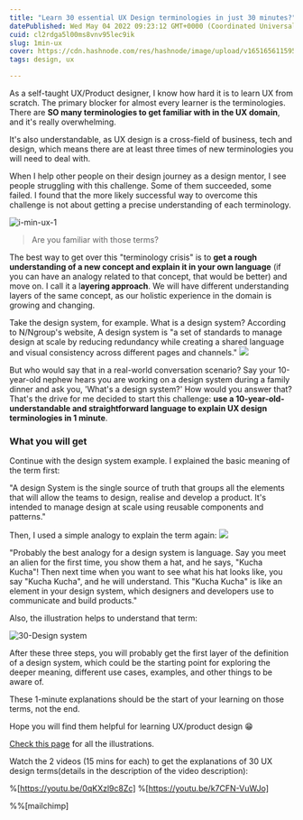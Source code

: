 ```yaml
---
title: "Learn 30 essential UX Design terminologies in just 30 minutes?"
datePublished: Wed May 04 2022 09:23:12 GMT+0000 (Coordinated Universal Time)
cuid: cl2rdga5l00ms8vnv95lec9ik
slug: 1min-ux
cover: https://cdn.hashnode.com/res/hashnode/image/upload/v1651656115950/9-xYGqtEa.jpg
tags: design, ux

---
```



As a self-taught UX/Product designer, I know how hard it is to learn UX from scratch. The primary blocker for almost every learner is the terminologies. There are **SO many terminologies to get familiar with in the UX domain**, and it's really overwhelming. 

It's also understandable, as UX design is a cross-field of business, tech and design, which means there are at least three times of new terminologies you will need to deal with.

When I help other people on their design journey as a design mentor, I see people struggling with this challenge. Some of them succeeded, some failed. I found that the more likely successful way to overcome this challenge is not about getting a precise understanding of each terminology.

![i-min-ux-1](https://i.imgur.com/L9ozADJ.jpg)
> Are you familiar with those terms?

The best way to get over this "terminology crisis" is to **get a rough understanding of a new concept and explain it in your own language** (if you can have an analogy related to that concept, that would be better) and move on. I call it a l**ayering approach**. We will have different understanding layers of the same concept, as our holistic experience in the domain is growing and changing.

Take the design system, for example. What is a design system? According to N/Ngroup's website, A design system is "a set of standards to manage design at scale by reducing redundancy while creating a shared language and visual consistency across different pages and channels."
![](https://i.imgur.com/ZSqPyfr.jpg)

But who would say that in a real-world conversation scenario? Say your 10-year-old nephew hears you are working on a design system during a family dinner and ask you, 'What's a design system?' How would you answer that? That's the drive for me decided to start this challenge: **use a 10-year-old-understandable and straightforward language to explain UX design terminologies in 1 minute**. 

### What you will get
Continue with the design system example. I explained the basic meaning of the term first:

"A design System is the single source of truth that groups all the elements that will allow the teams to design, realise and develop a product. It's intended to manage design at scale using reusable components and patterns."

Then, I used a simple analogy to explain the term again:
![](https://i.imgur.com/ezyMRjL.jpg)

"Probably the best analogy for a design system is language. Say you meet an alien for the first time, you show them a hat, and he says, "Kucha Kucha"! Then next time when you want to see what his hat looks like, you say "Kucha Kucha", and he will understand. This "Kucha Kucha" is like an element in your design system, which designers and developers use to communicate and build products."

Also, the illustration helps to understand that term:

![30-Design system](https://i.imgur.com/XtTVGwJ.jpg)

After these three steps, you will probably get the first layer of the definition of a design system, which could be the starting point for exploring the deeper meaning, different use cases, examples, and other things to be aware of. 

These 1-minute explanations should be the start of your learning on those terms, not the end.

Hope you will find them helpful for learning UX/product design 😁

[Check this page](https://bear.academy/p/1min-ux) for all the illustrations.

Watch the 2 videos (15 mins for each) to get the explanations of 30 UX design terms(details in the description of the video description):

%[https://youtu.be/0qKXzl9c8Zc]
%[https://youtu.be/k7CFN-VuWJo]

%%[mailchimp]